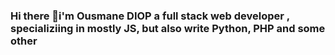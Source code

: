 ### Hi there 👋i'm Ousmane DIOP a full stack web developer , specializiing in mostly JS, but also write Python, PHP and some other

<!--
**ouznoreyni/ouznoreyni** is a ✨ _special_ ✨ repository because its `README.md` (this file) appears on your GitHub profile.

- 🔭 I’m currently working on a project money transfer at SONATEL ACADMY using angular , ionic and symfony
- 🌱 I’m currently learning MERN stack
-  I’m looking for a Job as a full web Developer and mobile (React native and ionic)
- 💬 Ask me about Programming and it system & network
- 📫 How to reach me: ousmanediopp268@gmail.com
-->


